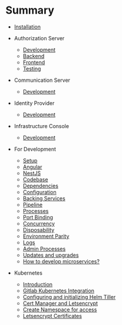 # Summary

* [Installation](README.md)

* Authorization Server
    * [Development](authorization-server/README.md)
    * [Backend](authorization-server/backend.md)
    * [Frontend](authorization-server/frontend.md)
    * [Testing](authorization-server/testing.md)

* Communication Server
    * [Development](communication-server/README.md)

* Identity Provider
    * [Development](identity-provider/README.md)

* Infrastructure Console
    * [Development](infrastructure-console/README.md)

* For Development
    * [Setup](/development/README.md)
    * [Angular](/development/angular.md)
    * [NestJS](/development/nestjs.md)
    * [Codebase](/development/01-codebase.md)
    * [Dependencies](/development/02-dependencies.md)
    * [Configuration](development/03-config.md)
    * [Backing Services](/development/04-services.md)
    * [Pipeline](/development/05-pipeline.md)
    * [Processes](/development/06-processes.md)
    * [Port Binding](/development/07-port-binding.md)
    * [Concurrency](/development/08-concurrency.md)
    * [Disposability](/development/09-disposability.md)
    * [Environment Parity](/development/10-environment-parity.md)
    * [Logs](/development/11-logs.md)
    * [Admin Processes](/development/12-admin-processes.md)
    * [Updates and upgrades](/development/updates.md)
    * [How to develop microservices?](/development/how-to-develop-microservices.md)

* Kubernetes
    * [Introduction](/kubernetes/README.md)
    * [Gitlab Kubernetes Integration](/kubernetes/gitlab-do-k8-integration.md)
    * [Configuring and initializing Helm Tiller](/kubernetes/configuring-and-initializing-helm-tiller.md)
    * [Cert Manager and Letsencrypt](/kubernetes/cert-manager-letsencrypt.md)
    * [Create Namespace for access](/kubernetes/create-namespace-for-repo.md)
    * [Letsencrypt Certificates](/kubernetes/letsencrypt-certificates.md)
